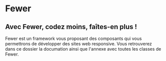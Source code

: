 # Fewer
## Avec Fewer, codez moins, faîtes-en plus !

Fewer est un framework vous proposant des composants qui vous permettrons de développer des sites web responsive.
Vous retrouverez dans ce dossier la documation ainsi que l'annexe avec toutes les classes de Fewer.
